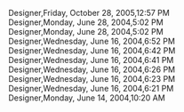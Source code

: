 ﻿Designer,Friday, October 28, 2005,12:57 PM  Designer,Monday, June 28, 2004,5:02 PM  Designer,Monday, June 28, 2004,5:02 PM  Designer,Wednesday, June 16, 2004,6:52 PM  Designer,Wednesday, June 16, 2004,6:42 PM  Designer,Wednesday, June 16, 2004,6:41 PM  Designer,Wednesday, June 16, 2004,6:26 PM  Designer,Wednesday, June 16, 2004,6:23 PM  Designer,Wednesday, June 16, 2004,6:21 PM  Designer,Monday, June 14, 2004,10:20 AM